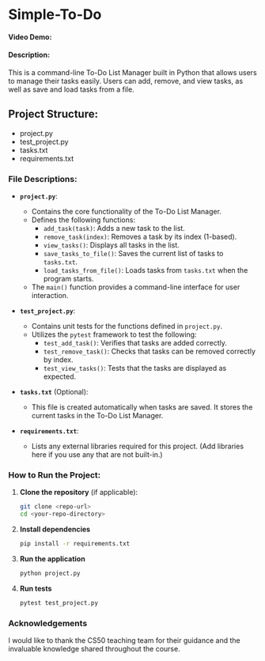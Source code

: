 # Simple-To-Do

#### Video Demo: <URL HERE>

#### Description:
This is a command-line To-Do List Manager built in Python that allows users to manage their tasks easily. Users can add, remove, and view tasks, as well as save and load tasks from a file.

## Project Structure:
- project.py
- test_project.py
- tasks.txt
- requirements.txt


### File Descriptions:

- **`project.py`**:
  - Contains the core functionality of the To-Do List Manager.
  - Defines the following functions:
    - `add_task(task)`: Adds a new task to the list.
    - `remove_task(index)`: Removes a task by its index (1-based).
    - `view_tasks()`: Displays all tasks in the list.
    - `save_tasks_to_file()`: Saves the current list of tasks to `tasks.txt`.
    - `load_tasks_from_file()`: Loads tasks from `tasks.txt` when the program starts.
  - The `main()` function provides a command-line interface for user interaction.

- **`test_project.py`**:
  - Contains unit tests for the functions defined in `project.py`.
  - Utilizes the `pytest` framework to test the following:
    - `test_add_task()`: Verifies that tasks are added correctly.
    - `test_remove_task()`: Checks that tasks can be removed correctly by index.
    - `test_view_tasks()`: Tests that the tasks are displayed as expected.

- **`tasks.txt`** (Optional):
  - This file is created automatically when tasks are saved. It stores the current tasks in the To-Do List Manager.

- **`requirements.txt`**:
  - Lists any external libraries required for this project. (Add libraries here if you use any that are not built-in.)

### How to Run the Project:

1. **Clone the repository** (if applicable):
   ```bash
   git clone <repo-url>
   cd <your-repo-directory>
   ```

2. **Install dependencies**

    ```bash
    pip install -r requirements.txt
    ```

3. **Run the application**

    ```bash
    python project.py
    ```

4. **Run tests**
    ```bash
    pytest test_project.py
    ```

### Acknowledgements
I would like to thank the CS50 teaching team for their guidance and the invaluable knowledge shared throughout the course.
